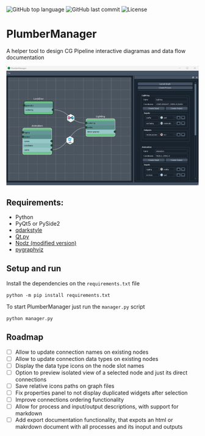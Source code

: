 ![GitHub top language](https://img.shields.io/github/languages/top/hasielhassan/PlumberManager)
![GitHub last commit](https://img.shields.io/github/last-commit/hasielhassan/PlumberManager)
![License](https://img.shields.io/github/license/hasielhassan/PlumberManager)

# PlumberManager
A helper tool to design CG Pipeline interactive diagramas and data flow documentation

![Screenshot](screenshot.png)

## Requirements:
- Python
- PyQt5 or PySide2
- [qdarkstyle](https://github.com/ColinDuquesnoy/QDarkStyleSheet)
- [Qt.py](https://github.com/mottosso/Qt.py)
- [Nodz (modified version)](https://github.com/hasielhassan/Nodz)
- [pygraphviz](https://github.com/pygraphviz/pygraphviz)

## Setup and run

Install the dependencies on the `requirements.txt` file
```
python -m pip install requirements.txt
```

To start PlumberManager just run the `manager.py` script

```
python manager.py
```

## Roadmap

- [ ] Allow to update connection names on existing nodes
- [ ] Allow to update connection data types on existing nodes
- [ ] Display the data type icons on the node slot names
- [ ] Option to preview isolated view of a selected node and just its direct connections
- [ ] Save relative icons paths on graph files
- [ ] Fix properties panel to not display duplicated widgets after selection
- [ ]  Improve connections ordering functionality
- [ ] Allow for process and input/output descriptions, with support for markdown
- [ ] Add export documentation functionality, that expots an html or makrdown document with all processes and its inoput and outputs
